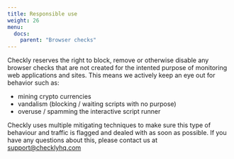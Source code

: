 ```yaml
---
title: Responsible use
weight: 26
menu:
  docs:
    parent: "Browser checks"
---
```


Checkly reserves the right to block, remove or otherwise disable any browser checks that are not created for the intented
purpose of monitoring web applications and sites. This means we actively keep an eye out for behavior such as:

- mining crypto currencies
- vandalism (blocking / waiting scripts with no purpose)
- overuse / spamming the interactive script runner

Checkly uses multiple mitigating techniques to make sure this type of behaviour and traffic is flagged and dealed with as
soon as possible. If you have any questions about this, please contact us at support@checklyhq.com
